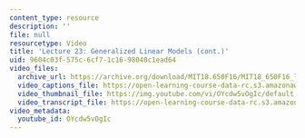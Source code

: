 ```yaml
---
content_type: resource
description: ''
file: null
resourcetype: Video
title: 'Lecture 23: Generalized Linear Models (cont.)'
uid: 9604c03f-575c-6cf7-1c16-98040c1ead64
video_files:
  archive_url: https://archive.org/download/MIT18.650F16/MIT18_650F16_lec23_300k.mp4
  video_captions_file: https://open-learning-course-data-rc.s3.amazonaws.com/18-650-statistics-for-applications-fall-2016/3132ea33751b5377b355a394333e9cd2_OYcdw5vOgIc.vtt
  video_thumbnail_file: https://img.youtube.com/vi/OYcdw5vOgIc/default.jpg
  video_transcript_file: https://open-learning-course-data-rc.s3.amazonaws.com/18-650-statistics-for-applications-fall-2016/508f7f868e16d6c30a4bf0a4f848f849_OYcdw5vOgIc.pdf
video_metadata:
  youtube_id: OYcdw5vOgIc
---
```

